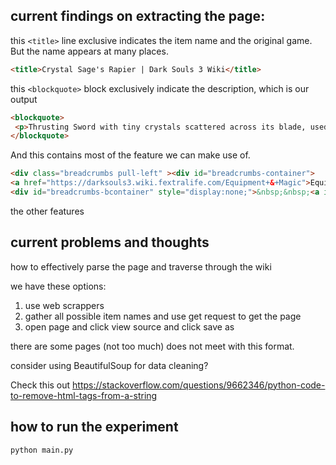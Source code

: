 ## current findings on extracting the page:


this `<title>` line exclusive indicates the item name and the original game. But the name appears at many places.
```html
<title>Crystal Sage's Rapier | Dark Souls 3 Wiki</title>
```


this `<blockquote>` block exclusively indicate the description, which is our output
```html
<blockquote> 
 <p>Thrusting Sword with tiny crystals scattered across its blade, used by the Crystal Sages for self-defence.<br><br>The crystals boost the magic damage inflicted by the sword, and the item discovery of its wielder, fruit of the lifetime of research conducted by the sages.<br><br>Skill: Stance. <br>From stance, use normal attack to back step and execute a surprise attack, or a strong attack for consecutive thrusting.</p> 
</blockquote> 
```

And this contains most of the feature we can make use of.
```html
<div class="breadcrumbs pull-left" ><div id="breadcrumbs-container">
<a href="https://darksouls3.wiki.fextralife.com/Equipment+&+Magic">Equipment & Magic</a>&nbsp;/&nbsp;<a href="https://darksouls3.wiki.fextralife.com/Weapons">Weapons</a>&nbsp;/&nbsp;<a href="https://darksouls3.wiki.fextralife.com/Thrusting+Swords">Thrusting Swords</a>
<div id="breadcrumbs-bcontainer" style="display:none;">&nbsp;&nbsp;<a id="btnCreateBreadcrumb" title="Add Breadcrumb" href="#">+</a></div></div></div>

```

the other features

## current problems and thoughts

how to effectively parse the page and traverse through the wiki

we have these options:

1. use web scrappers
2. gather all possible item names and use get request to get the page
3. open page and click view source and click save as


there are some pages (not too much) does not meet with this format.

consider using BeautifulSoup for data cleaning?

Check this out https://stackoverflow.com/questions/9662346/python-code-to-remove-html-tags-from-a-string

## how to run the experiment
```bash
python main.py
```


